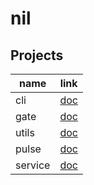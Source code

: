 # nil

## Projects

| name      | link                                |
| --------- | ----------------------------------- |
| cli       | [doc](projects/cli/README.md)       |
| gate      | [doc](projects/gate/README.md)      |
| utils     | [doc](projects/utils/README.md)     |
| pulse     | [doc](projects/pulse/README.md)     |
| service   | [doc](projects/service/README.md)   |
